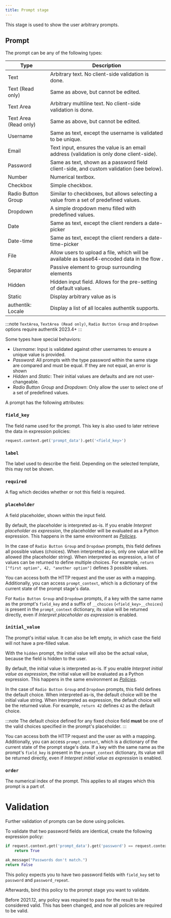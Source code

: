 ```yaml
---
title: Prompt stage
---
```


This stage is used to show the user arbitrary prompts.

## Prompt

The prompt can be any of the following types:

| Type                  | Description                                                                                |
| --------------------- | ------------------------------------------------------------------------------------------ |
| Text                  | Arbitrary text. No client-side validation is done.                                         |
| Text (Read only)      | Same as above, but cannot be edited.                                                       |
| Text Area             | Arbitrary multiline text. No client-side validation is done.                               |
| Text Area (Read only) | Same as above, but cannot be edited.                                                       |
| Username              | Same as text, except the username is validated to be unique.                               |
| Email                 | Text input, ensures the value is an email address (validation is only done client-side).   |
| Password              | Same as text, shown as a password field client-side, and custom validation (see below).    |
| Number                | Numerical textbox.                                                                         |
| Checkbox              | Simple checkbox.                                                                           |
| Radio Button Group    | Similar to checkboxes, but allows selecting a value from a set of predefined values.       |
| Dropdown              | A simple dropdown menu filled with predefined values.                                      |
| Date                  | Same as text, except the client renders a date-picker                                      |
| Date-time             | Same as text, except the client renders a date-time-picker                                 |
| File                  | Allow users to upload a file, which will be available as base64-encoded data in the flow . |
| Separator             | Passive element to group surrounding elements                                              |
| Hidden                | Hidden input field. Allows for the pre-setting of default values.                          |
| Static                | Display arbitrary value as is                                                              |
| authentik: Locale     | Display a list of all locales authentik supports.                                          |

:::note
`TextArea`, `TextArea (Read only)`, `Radio Button Group` and `Dropdown` options require authentik 2023.4+
:::

Some types have special behaviors:

-   _Username_: Input is validated against other usernames to ensure a unique value is provided.
-   _Password_: All prompts with the type password within the same stage are compared and must be equal. If they are not equal, an error is shown
-   _Hidden_ and _Static_: Their initial values are defaults and are not user-changeable.
-   _Radio Button Group_ and _Dropdown_: Only allow the user to select one of a set of predefined values.

A prompt has the following attributes:

### `field_key`

The field name used for the prompt. This key is also used to later retrieve the data in expression policies:

```python
request.context.get('prompt_data').get('<field_key>')
```

### `label`

The label used to describe the field. Depending on the selected template, this may not be shown.

### `required`

A flag which decides whether or not this field is required.

### `placeholder`

A field placeholder, shown within the input field.

By default, the placeholder is interpreted as-is. If you enable _Interpret placeholder as expression_, the placeholder
will be evaluated as a Python expression. This happens in the same environment as [_Policies_](../../../policies/expression.mdx).

In the case of `Radio Button Group` and `Dropdown` prompts, this field defines all possible values (choices). When interpreted as-is, only one value will be allowed (the placeholder string). When interpreted as expression, a list of values can be returned to define multiple choices. For example, `return ["first option", 42, "another option"]` defines 3 possible values.

You can access both the HTTP request and the user as with a mapping. Additionally, you can access `prompt_context`, which is a dictionary of the current state of the prompt stage's data.

For `Radio Button Group` and `Dropdown` prompts, if a key with the same name as the prompt's `field_key` and a suffix of `__choices` (`<field_key>__choices`) is present in the `prompt_context` dictionary, its value will be returned directly, even if _Interpret placeholder as expression_ is enabled.

### `initial_value`

The prompt's initial value. It can also be left empty, in which case the field will not have a pre-filled value.

With the `hidden` prompt, the initial value will also be the actual value, because the field is hidden to the user.

By default, the initial value is interpreted as-is. If you enable _Interpret initial value as expression_, the initial value
will be evaluated as a Python expression. This happens in the same environment as [_Policies_](../../../policies/expression.mdx).

In the case of `Radio Button Group` and `Dropdown` prompts, this field defines the default choice. When interpreted as-is, the default choice will be the initial value string. When interpreted as expression, the default choice will be the returned value. For example, `return 42` defines `42` as the default choice.

:::note
The default choice defined for any fixed choice field **must** be one of the valid choices specified in the prompt's placeholder.
:::

You can access both the HTTP request and the user as with a mapping. Additionally, you can access `prompt_context`, which is a dictionary of the current state of the prompt stage's data. If a key with the same name as the prompt's `field_key` is present in the `prompt_context` dictionary, its value will be returned directly, even if _Interpret initial value as expression_ is enabled.

### `order`

The numerical index of the prompt. This applies to all stages which this prompt is a part of.

# Validation

Further validation of prompts can be done using policies.

To validate that two password fields are identical, create the following expression policy:

```python
if request.context.get('prompt_data').get('password') == request.context.get('prompt_data').get('password_repeat'):
    return True

ak_message("Passwords don't match.")
return False
```

This policy expects you to have two password fields with `field_key` set to `password` and `password_repeat`.

Afterwards, bind this policy to the prompt stage you want to validate.

Before 2021.12, any policy was required to pass for the result to be considered valid. This has been changed, and now all policies are required to be valid.
